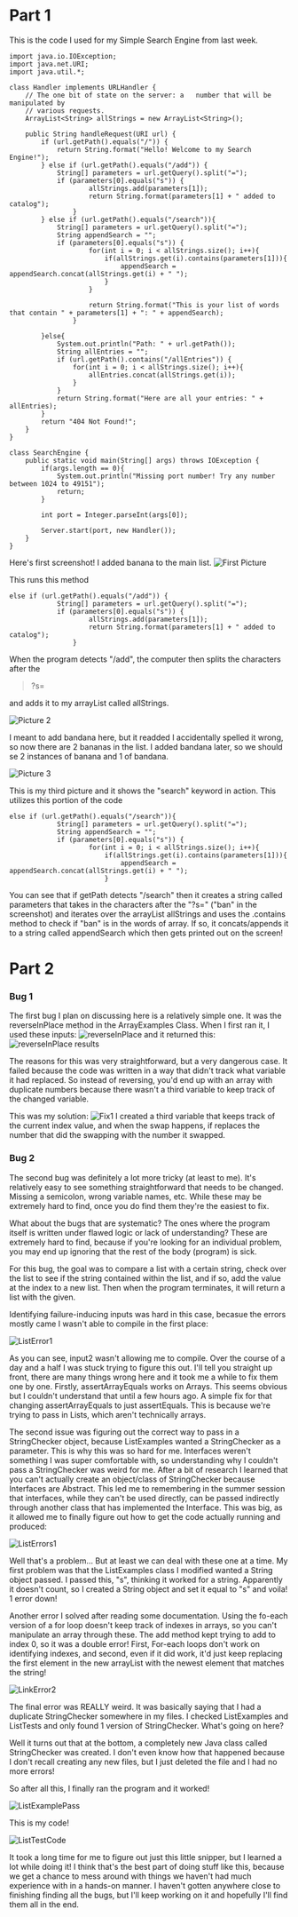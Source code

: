 # Part 1
This is the code I used for my Simple Search Engine from last week. 

```
import java.io.IOException;
import java.net.URI;
import java.util.*;

class Handler implements URLHandler {
    // The one bit of state on the server: a   number that will be manipulated by
    // various requests.
    ArrayList<String> allStrings = new ArrayList<String>();

    public String handleRequest(URI url) {
        if (url.getPath().equals("/")) {
            return String.format("Hello! Welcome to my Search Engine!");
        } else if (url.getPath().equals("/add")) {
            String[] parameters = url.getQuery().split("=");
            if (parameters[0].equals("s")) {
                    allStrings.add(parameters[1]);
                    return String.format(parameters[1] + " added to catalog");
                }
        } else if (url.getPath().equals("/search")){
            String[] parameters = url.getQuery().split("=");
            String appendSearch = "";
            if (parameters[0].equals("s")) {
                    for(int i = 0; i < allStrings.size(); i++){
                        if(allStrings.get(i).contains(parameters[1])){
                            appendSearch = appendSearch.concat(allStrings.get(i) + " ");
                        }
                    }
                    
                    return String.format("This is your list of words that contain " + parameters[1] + ": " + appendSearch);
                }

        }else{
            System.out.println("Path: " + url.getPath());
            String allEntries = "";
            if (url.getPath().contains("/allEntries")) {
                for(int i = 0; i < allStrings.size(); i++){
                    allEntries.concat(allStrings.get(i));
                }
            }
            return String.format("Here are all your entries: " + allEntries);
        }
        return "404 Not Found!";
    }
}

class SearchEngine {
    public static void main(String[] args) throws IOException {
        if(args.length == 0){
            System.out.println("Missing port number! Try any number between 1024 to 49151");
            return;
        }

        int port = Integer.parseInt(args[0]);

        Server.start(port, new Handler());
    }
}
```


Here's first screenshot! I added banana to the main list. 
![First Picture](Lab-Report-2-Pictures\First.png)

This runs this method
```
else if (url.getPath().equals("/add")) {
            String[] parameters = url.getQuery().split("=");
            if (parameters[0].equals("s")) {
                    allStrings.add(parameters[1]);
                    return String.format(parameters[1] + " added to catalog");
                }
```
When the program detects "/add", the computer then splits the characters after the 
> ?s=

and adds it to my arrayList called allStrings.

![Picture 2](Lab-Report-2-Pictures\Second.png)

I meant to add bandana here, but it readded I accidentally spelled it wrong, so now there are 2 bananas in the list. I added bandana later, so we should se 2 instances of banana and 1 of bandana.

![Picture 3](Lab-Report-2-Pictures\Third.png)

This is my third picture and it shows the "search" keyword in action. This utilizes this portion of the code
```
else if (url.getPath().equals("/search")){
            String[] parameters = url.getQuery().split("=");
            String appendSearch = "";
            if (parameters[0].equals("s")) {
                    for(int i = 0; i < allStrings.size(); i++){
                        if(allStrings.get(i).contains(parameters[1])){
                            appendSearch = appendSearch.concat(allStrings.get(i) + " ");
                        }
```

You can see that if getPath detects "/search" then it creates a string called parameters that takes in the characters after the "?s=" ("ban" in the screenshot) and iterates over the arrayList allStrings and uses the .contains method to check if "ban" is in the words of array. If so, it concats/appends it to a string called appendSearch which then gets printed out on the screen!

# Part 2

### Bug 1

The first bug I plan on discussing here is a relatively simple one. It was the reverseInPlace method in the ArrayExamples Class. When I first ran it, I used these inputs:
![reverseInPlace](Lab-Report-2-Pictures\ArrayTestScrnShot1.png)
and it returned this:
![reverseInPlace results](Lab-Report-2-Pictures\ArrayExamplesScrnShot1.png)

The reasons for this was very straightforward, but a very dangerous case. It failed because the code was written in a way that didn't track what variable it had replaced. So instead of reversing, you'd end up with an array with duplicate numbers because there wasn't a third variable to keep track of the changed variable. 

This was my solution:
![Fix1](Lab-Report-2-Pictures\ArrayFix1.png)
I created a third variable that keeps track of the current index value, and when the swap happens, if replaces the number that did the swapping with the number it swapped.


### Bug 2
The second bug was definitely a lot more tricky (at least to me). It's relatively easy to see something straightforward that needs to be changed. Missing a semicolon, wrong variable names, etc. While these may be extremely hard to find, once you do find them they're the easiest to fix. 

What about the bugs that are systematic? The ones where the program itself is written under flawed logic or lack of understanding? These are extremely hard to find, because if you're looking for an individual problem, you may end up ignoring that the rest of the body (program) is sick. 

For this bug, the goal was to compare a list with a certain string, check over the list to see if the string contained within the list, and if so, add the value at the index to a new list. Then when the program terminates, it will return a list with the given. 

Identifying failure-inducing inputs was hard in this case, becasue the errors mostly came I wasn't able to compile in the first place:

![ListError1](Lab-Report-2-Pictures\ListTests1.png)

As you can see, input2 wasn't allowing me to compile. Over the course of a day and a half I was stuck trying to figure this out. I'll tell you straight up front, there are many things wrong here and it took me a while to fix them one by one. Firstly, assertArrayEquals works on Arrays. This seems obvious but I couldn't understand that until a few hours ago. A simple fix for that changing assertArrayEquals to just assertEquals. This is because we're trying to pass in Lists, which aren't technically arrays.

The second issue was figuring out the correct way to pass in a StringChecker object, because ListExamples wanted a StringChecker as a parameter. This is why this was so hard for me. Interfaces weren't something I was super comfortable with, so understanding why I couldn't pass a StringChecker was weird for me. After a bit of research I learned that you can't actually create an object/class of StringChecker because Interfaces are Abstract. This led me to remembering in the summer session that interfaces, while they can't be used directly, can be passed indirectly through another class that has implemented the Interface. This was big, as it allowed me to finally figure out how to get the code actually running and produced:

![ListErrors1](Lab-Report-2-Pictures\ListTestsErrors.png) 

Well that's a problem... But at least we can deal with these one at a time. My first problem was that the ListExamples class I modified wanted a String object passed. I passed this, "s", thinking it worked for a string. Apparently it doesn't count, so I created a String object and set it equal to "s" and voila! 1 error down! 

Another error I solved after reading some documentation. Using the fo-each version of a for loop doesn't keep track of indexes in arrays, so you can't manipulate an array through these. The add method kept trying to add to index 0, so it was a double error! First, For-each loops don't work on identifying indexes, and second, even if it did work, it'd just keep replacing the first element in the new arrayList with the newest element that matches the string!

![LinkError2](Lab-Report-2-Pictures\ListExamples2.png)

The final error was REALLY weird. It was basically saying that I had a duplicate StringChecker somewhere in my files. I checked ListExamples and ListTests and only found 1 version of StringChecker. What's going on here? 

Well it turns out that at the bottom, a completely new Java class called StringChecker was created. I don't even know how that happened because I don't recall creating any new files, but I just deleted the file and I had no more errors!

So after all this, I finally ran the program and it worked!

![ListExamplePass](Lab-Report-2-Pictures\ListExamplesTestPassed.png)

This is my code!

![ListTestCode](Lab-Report-2-Pictures\ListTestCode.png)

It took a long time for me to figure out just this little snipper, but I learned a lot while doing it! I think that's the best part of doing stuff like this, because we get a chance to mess around with things we haven't had much experience with in a hands-on manner. I haven't gotten anywhere close to finishing finding all the bugs, but I'll keep working on it and hopefully I'll find them all in the end. 







